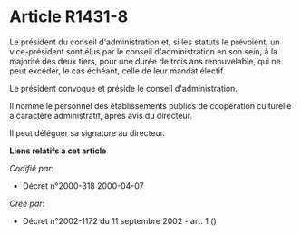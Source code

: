 # Article R1431-8

Le président du conseil d'administration et, si les statuts le prévoient, un vice-président sont élus par le conseil
d'administration en son sein, à la majorité des deux tiers, pour une durée de trois ans renouvelable, qui ne peut excéder, le
cas échéant, celle de leur mandat électif.

Le président convoque et préside le conseil d'administration.

Il nomme le personnel des établissements publics de coopération culturelle à caractère administratif, après avis du
directeur.

Il peut déléguer sa signature au directeur.

**Liens relatifs à cet article**

_Codifié par_:

  - Décret n°2000-318 2000-04-07

_Créé par_:

  - Décret n°2002-1172 du 11 septembre 2002 - art. 1 ()
